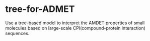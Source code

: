 # tree-for-ADMET
Use a tree-based model to interpret the AMDET properties of small molecules based on large-scale CPI(compound-protein interaction) sequences.
